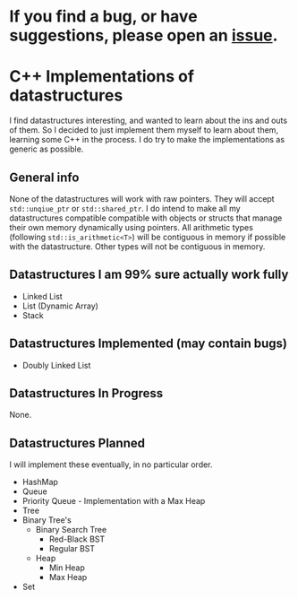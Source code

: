 # If you find a bug, or have suggestions, please open an [issue](https://github.com/zWolv/CPP-Things/issues).

# C++ Implementations of datastructures
I find datastructures interesting, and wanted to learn about the ins and outs of them. So I decided to just implement them myself to learn about them, learning some C++ in the process. I do try to make the implementations as generic as possible.

## General info
None of the datastructures will work with raw pointers. They will accept `std::unqiue_ptr` or `std::shared_ptr`. I do intend to make all my datastructures compatible compatible with objects or structs that manage their own memory dynamically using pointers. All arithmetic types (following `std::is_arithmetic<T>`) will be contiguous in memory if possible with the datastructure. Other types will not be contiguous in memory.

## Datastructures I am 99% sure actually work fully
* Linked List
* List (Dynamic Array)
* Stack

## Datastructures Implemented (may contain bugs)
* Doubly Linked List

## Datastructures In Progress
None.

## Datastructures Planned
I will implement these eventually, in no particular order.
* HashMap
* Queue
* Priority Queue - Implementation with a Max Heap
* Tree
* Binary Tree's
  * Binary Search Tree
    * Red-Black BST
    * Regular BST
  * Heap
    * Min Heap
    * Max Heap
* Set

